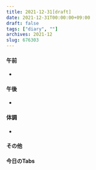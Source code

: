 ```yaml
---
title: 2021-12-31[draft]
date: 2021-12-31T00:00:00+09:00
draft: false
tags: ["diary", ""]
archives: 2021-12
slug: 676303
---
```

#### 午前
- 
#### 午後
- 
#### 体調
- 
#### その他
#### 今日のTabs